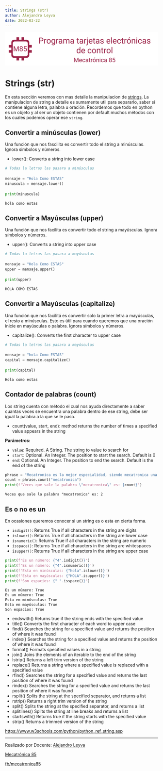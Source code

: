 ```yaml
---
title: Strings (str)
author: Alejandro Leyva
date: 2022-03-22
---
```


![banner](../assets/banner.png)

# Strings (str)

En esta sección veremos con mas detalle la manipulacion de [strings](https://www.w3schools.com/python/python_ref_string.asp).
La manipulacion de string a detalle es sumamente util para separarlo, saber si contiene alguna letra, palabra u oración. Recordemos que todo en python es un objeto y al ser un objeto contienen por default muchos métodos con los cuales podemos operar ese `string`.

## Convertir a minúsculas (lower)

Una función que nos fascilita es convertir todo el string a minúsculas. Ignora simbolos y números.

- lower(): Converts a string into lower case


```python
# Todas la letras las pasara a minúsculas

mensaje = "Hola Como ESTAS"
minuscula = mensaje.lower()

print(minuscula)
```

    hola como estas


## Convertir a Mayúsculas (upper)

Una función que nos facilita es convertir todo el string a mayúsculas. Ignora símbolos y números.

- upper(): Converts a string into upper case


```python
# Todas la letras las pasara a mayúsculas

mensaje = "Hola Como ESTAS"
upper = mensaje.upper()

print(upper)
```

    HOLA COMO ESTAS




## Convertir a Mayúsculas (capitalize)

Una función que nos facilitá es convertir solo la primer letra a mayúsculas, el resto a minúsculas. Esto es útil para cuando queremos que una oración inicie en mayúsculas o palabra. Ignora símbolos y números.

- capitalize(): Converts the first character to upper case


```python
# Todas la letras las pasara a mayúsculas

mensaje = "hola Como ESTAS"
capital = mensaje.capitalize()

print(capital)
```

    Hola como estas


## Contador de palabras (count)

Los string cuenta con método el cual nos ayuda directamente a saber cuantas veces se encuentra una palabra dentro de ese string, debe ser igual la palabra a la que se le paso.

- count(value, start, end): method returns the number of times a specified value appears in the string

**Parámetros:**

- `value`: Required. A String. The string to value to search for
- `start`: Optional. An Integer. The position to start the search. Default is 0
- `end`: Optional. An Integer. The position to end the search. Default is the end of the string


```python
phrase = "Mecatronica es la mejor especialidad, siendo mecatronica una especialidad muy amplica. mecatronica 100%"
count = phrase.count("mecatronica")
print(f'Veces que sale la palabra \"mecatronica\" es: {count}')
```

    Veces que sale la palabra "mecatronica" es: 2


## Es o no es un

En ocasiones queremos conocer si un string es o esta en cierta forma.

- `isdigit()`:	Returns True if all characters in the string are digits
- `islower()`:	Returns True if all characters in the string are lower case
- `isnumeric()`:	Returns True if all characters in the string are numeric
- `isspace()`:	Returns True if all characters in the string are whitespaces
- `isupper()`:	Returns True if all characters in the string are upper case



```python
print(f'Es un número: {"4".isdigit()}')
print(f'Es un número: {"4".isnumeric()}')
print(f'Esta en minúsculas: {"hola".islower()}')
print(f'Esta en mayúsculas: {"HOLA".isupper()}')
print(f'Son espacios: {" ".isspace()}')
```

    Es un número: True
    Es un número: True
    Esta en minúsculas: True
    Esta en mayúsculas: True
    Son espacios: True


- endswith()	Returns true if the string ends with the specified value
- title()	Converts the first character of each word to upper case
- find()	Searches the string for a specified value and returns the position of where it was found
- index()	Searches the string for a specified value and returns the position of where it was found
- format()	Formats specified values in a string
- join()	Joins the elements of an iterable to the end of the string
- lstrip()	Returns a left trim version of the string
- replace()	Returns a string where a specified value is replaced with a specified value
- rfind()	Searches the string for a specified value and returns the last position of where it was found
- rindex()	Searches the string for a specified value and returns the last position of where it was found
- rsplit()	Splits the string at the specified separator, and returns a list
- rstrip()	Returns a right trim version of the string
- split()	Splits the string at the specified separator, and returns a list
- splitlines()	Splits the string at line breaks and returns a list
- startswith()	Returns true if the string starts with the specified value
- strip()	Returns a trimmed version of the string

https://www.w3schools.com/python/python_ref_string.asp


---

Realizado por Docente: [Alejandro Leyva](https://www.alejandro-leyva.com/)

[Mecatrónica 85](https://mecatronica85.com/)

[fb/mecatronica85](https://www.facebook.com/mecatronica85)
